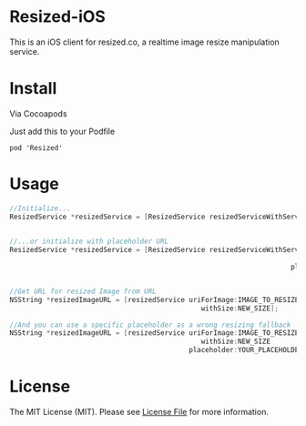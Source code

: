 # Resized-iOS
This is an iOS client for resized.co, a realtime image resize manipulation service.

# Install

Via Cocoapods

Just add this to your Podfile

````
pod 'Resized'
````
# Usage

````objective-c
//Initialize...
ResizedService *resizedService = [ResizedService resizedServiceWithServerBaseURL:YOUR_RESIZED_CO_SERVICE_URL
                                                                             key:YOUR_RESIZED_CO_SERVICE_KEY];

//...or initialize with placeholder URL
ResizedService *resizedService = [ResizedService resizedServiceWithServerBaseURL:YOUR_RESIZED_CO_SERVICE_URL
                                                                             key:YOUR_RESIZED_CO_SERVICE_KEY
                                                                     placeholder:YOUR_PLACEHOLDER_URL];


//Get URL for resized Image from URL
NSString *resizedImageURL = [resizedService uriForImage:IMAGE_TO_RESIZE_URL
                                               withSize:NEW_SIZE];

//And you can use a specific placeholder as a wrong resizing fallback
NSString *resizedImageURL = [resizedService uriForImage:IMAGE_TO_RESIZE_URL
                                               withSize:NEW_SIZE
                                            placeholder:YOUR_PLACEHOLDER_URL];                                      
````

# License

The MIT License (MIT). Please see [License File](https://github.com/square1-io/resized-ios/blob/master/LICENSE) for more information.
